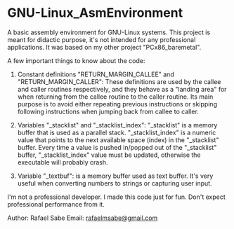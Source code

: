 # GNU-Linux_AsmEnvironment

A basic assembly environment for GNU-Linux systems. This project is meant for didactic purpose, it's not intended for any professional applications.
It was based on my other project "PCx86_baremetal".

A few important things to know about the code:

1. Constant definitions "RETURN_MARGIN_CALLEE" and "RETURN_MARGIN_CALLER": These definitions are used by the callee and caller routines respectively, and they behave as a "landing area" for when returning from the callee routine to the caller routine. Its main purpose is to avoid either repeating previous instructions or skipping following instructions when jumping back from callee to caller.
  
2. Variables "_stacklist" and "_stacklist_index": "_stacklist" is a memory buffer that is used as a parallel stack. "_stacklist_index" is a numeric value that points to the next available space (index) in the "_stacklist" buffer. Every time a value is pushed in/popped out of the "_stacklist" buffer, "_stacklist_index" value must be updated, otherwise the executable will probably crash.

3. Variable "_textbuf": is a memory buffer used as text buffer. It's very useful when converting numbers to strings or capturing user input.

I'm not a professional developer. I made this code just for fun. Don't expect professional performance from it.

Author: Rafael Sabe
Email: rafaelmsabe@gmail.com
